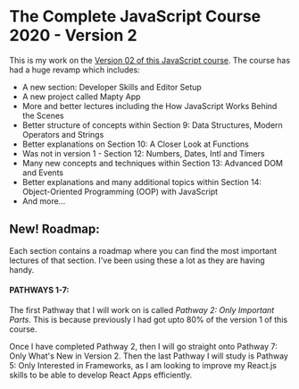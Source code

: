 # The Complete JavaScript Course 2020 - Version 2

This is my work on the [Version 02 of this JavaScript course](https://www.udemy.com/course/the-complete-javascript-course). The course has had a huge revamp which includes:

- A new section: Developer Skills and Editor Setup
- A new project called Mapty App
- More and better lectures including the How JavaScript Works Behind the Scenes
- Better structure of concepts within Section 9: Data Structures, Modern Operators and Strings
- Better explanations on Section 10: A Closer Look at Functions
- Was not in version 1 - Section 12:  Numbers, Dates, Intl and Timers
- Many new concepts and techniques within Section 13: Advanced DOM and Events
- Better explanations and many additional topics within Section 14: Object-Oriented Programming (OOP) with JavaScript
- And more...

## New! Roadmap:

Each section contains a roadmap where you can find the most important lectures of that section. I've been using these a lot as they are having handy.

#### PATHWAYS 1-7:

The first Pathway that I will work on is called *Pathway 2: Only Important Parts*. This is because previously I had got upto 80% of the version 1 of this course.

Once I have completed Pathway 2, then I will go straight onto Pathway 7: Only What's New in Version 2. Then the last Pathway I will study is Pathway 5: Only Interested in Frameworks, as I am looking to improve my React.js skills to be able to develop React Apps efficiently.











